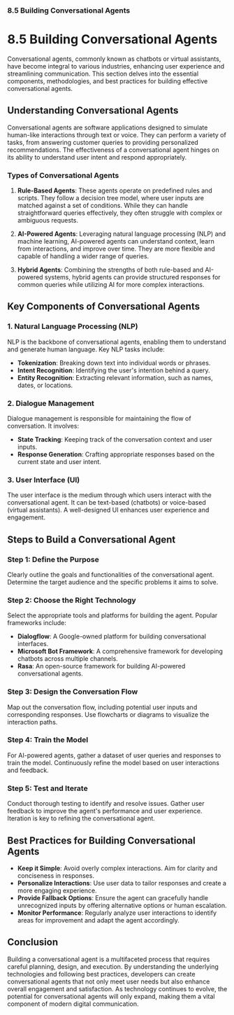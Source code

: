 ### 8.5 Building Conversational Agents

# 8.5 Building Conversational Agents

Conversational agents, commonly known as chatbots or virtual assistants, have become integral to various industries, enhancing user experience and streamlining communication. This section delves into the essential components, methodologies, and best practices for building effective conversational agents.

## Understanding Conversational Agents

Conversational agents are software applications designed to simulate human-like interactions through text or voice. They can perform a variety of tasks, from answering customer queries to providing personalized recommendations. The effectiveness of a conversational agent hinges on its ability to understand user intent and respond appropriately.

### Types of Conversational Agents

1. **Rule-Based Agents**: These agents operate on predefined rules and scripts. They follow a decision tree model, where user inputs are matched against a set of conditions. While they can handle straightforward queries effectively, they often struggle with complex or ambiguous requests.

2. **AI-Powered Agents**: Leveraging natural language processing (NLP) and machine learning, AI-powered agents can understand context, learn from interactions, and improve over time. They are more flexible and capable of handling a wider range of queries.

3. **Hybrid Agents**: Combining the strengths of both rule-based and AI-powered systems, hybrid agents can provide structured responses for common queries while utilizing AI for more complex interactions.

## Key Components of Conversational Agents

### 1. Natural Language Processing (NLP)

NLP is the backbone of conversational agents, enabling them to understand and generate human language. Key NLP tasks include:

- **Tokenization**: Breaking down text into individual words or phrases.
- **Intent Recognition**: Identifying the user's intention behind a query.
- **Entity Recognition**: Extracting relevant information, such as names, dates, or locations.

### 2. Dialogue Management

Dialogue management is responsible for maintaining the flow of conversation. It involves:

- **State Tracking**: Keeping track of the conversation context and user inputs.
- **Response Generation**: Crafting appropriate responses based on the current state and user intent.

### 3. User Interface (UI)

The user interface is the medium through which users interact with the conversational agent. It can be text-based (chatbots) or voice-based (virtual assistants). A well-designed UI enhances user experience and engagement.

## Steps to Build a Conversational Agent

### Step 1: Define the Purpose

Clearly outline the goals and functionalities of the conversational agent. Determine the target audience and the specific problems it aims to solve.

### Step 2: Choose the Right Technology

Select the appropriate tools and platforms for building the agent. Popular frameworks include:

- **Dialogflow**: A Google-owned platform for building conversational interfaces.
- **Microsoft Bot Framework**: A comprehensive framework for developing chatbots across multiple channels.
- **Rasa**: An open-source framework for building AI-powered conversational agents.

### Step 3: Design the Conversation Flow

Map out the conversation flow, including potential user inputs and corresponding responses. Use flowcharts or diagrams to visualize the interaction paths.

### Step 4: Train the Model

For AI-powered agents, gather a dataset of user queries and responses to train the model. Continuously refine the model based on user interactions and feedback.

### Step 5: Test and Iterate

Conduct thorough testing to identify and resolve issues. Gather user feedback to improve the agent's performance and user experience. Iteration is key to refining the conversational agent.

## Best Practices for Building Conversational Agents

- **Keep it Simple**: Avoid overly complex interactions. Aim for clarity and conciseness in responses.
- **Personalize Interactions**: Use user data to tailor responses and create a more engaging experience.
- **Provide Fallback Options**: Ensure the agent can gracefully handle unrecognized inputs by offering alternative options or human escalation.
- **Monitor Performance**: Regularly analyze user interactions to identify areas for improvement and adapt the agent accordingly.

## Conclusion

Building a conversational agent is a multifaceted process that requires careful planning, design, and execution. By understanding the underlying technologies and following best practices, developers can create conversational agents that not only meet user needs but also enhance overall engagement and satisfaction. As technology continues to evolve, the potential for conversational agents will only expand, making them a vital component of modern digital communication.